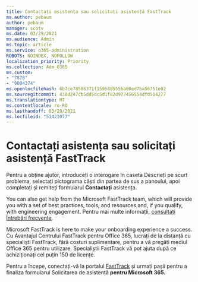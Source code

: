 ```yaml
---
title: Contactați asistența sau solicitați asistență FastTrack
ms.author: pebaum
author: pebaum
manager: scotv
ms.date: 03/29/2021
ms.audience: Admin
ms.topic: article
ms.service: o365-administration
ROBOTS: NOINDEX, NOFOLLOW
localization_priority: Priority
ms.collection: Adm_O365
ms.custom:
- "7878"
- "9004374"
ms.openlocfilehash: 6b7ce78586371f159588555ba00ed7ba56751e02
ms.sourcegitcommit: 430d247cb5dd5dc5d1f82d977456558dfd514277
ms.translationtype: MT
ms.contentlocale: ro-RO
ms.lasthandoff: 03/29/2021
ms.locfileid: "51421077"
---
```

# <a name="contact-support-or-request-fasttrack-assistance"></a>Contactați asistența sau solicitați asistență FastTrack

Pentru a obține ajutor,  introduceți o interogare în caseta Descrieți pe scurt problema, selectați pictograma căști din partea de sus a panoului, apoi completați și remiteți formularul **Contactați** asistența.

You can also get help from the ‎Microsoft‎ FastTrack team, which will provide you with a set of best practices, tools, and resources and, if you qualify, with engineering engagement. Pentru mai multe informații, [consultați Întrebări frecvente](https://go.microsoft.com/fwlink/?linkid=2132666).

‎Microsoft‎ FastTrack is here to make your onboarding experience a success. Cu Avantajul Centrului FastTrack pentru Office 365, lucrați de la distanță cu specialiști FastTrack, fără costuri suplimentare, pentru a vă pregăti mediul Office 365 pentru utilizare. Specialiștii FastTrack vă pot ajuta după ce achiziționați cel puțin 150 de licențe.

Pentru a începe, conectați-vă la portalul [FastTrack](https://go.microsoft.com/fwlink/?linkid=2125443) și urmați pașii pentru a finaliza formularul Solicitarea de asistență **pentru Microsoft 365.**